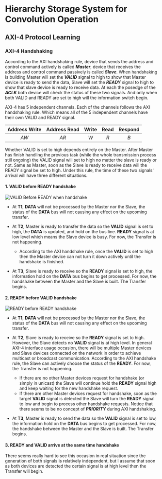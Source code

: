 # Hierarchy Storage System for Convolution Operation

## AXI-4 Protocol Learning
###  AXI-4 Handshaking

According to the AXI handshaking rule, device that sends the address and control command actively is called ***Master***, device that receives the address and control command passively is called ***Slave***. When handshaking is building Master will set the ***VALID*** signal to high to show that Master device is ready to send the data, Slave will set the ***READY*** signal to high to show that slave device is ready to receive data. At each the posedge of the ***ACLK***  both device will check the status of these two signals. And only when both VALID and READY are set to high will the information switch begin.

AXI-4 has 5 independent channels. Each of the channels follows the AXI handshaking rule. Which means all of the 5 independent channels have their own VALID and READY signal.

| Address Write | Address Read | Write | Read | Respond |
| :-----------: | :----------: | :---: | :--: | :-----: |
| *AW*          | *AR*         | *W*   | *R*  | *B*     |

Whether VALID is set to high depends entirely on the Master. After Master has finish handling the previous task (while the whole transmission process still ongoing) the VALID signal will set to high no matter the slave is ready or not. Same as Master, soon as the Slave is ready to receive data will the READY signal be set to high. Under this rule, the time of these two signals' arrival will have three different situations.

#### 1. VALID before READY handshake

![VALID Before READY when handshake](https://s3.ax1x.com/2021/01/18/s6tGy4.png)

- At **T1**, **DATA** will not be processed by the Master nor the Slave, the status of the **DATA** bus will not causing any effect on the upcoming transfer.


- At **T2**, Master is ready to transfer the data so the **VALID** signal is set to high, the **DATA** is updated, and hold on the bus line. **READY** signal is at low level which means the Slave device is busy. For now, the Transfer is not happening.

  - According to the AXI handshake rule, once the **VALID** is set to high then the Master device can not turn it down actively until the handshake is finished.


- At **T3**, Slave is ready to receive so the **READY** signal is set to high, the information hold on the **DATA** bus begins to get processed. For now, the handshake between the Master and the Slave is built. The Transfer begins.

#### 2. READY before VALID handshake

![READY before READY handshake](https://s3.ax1x.com/2021/01/18/s6cWrt.png)

- At **T1**, **DATA** will not be processed by the Master nor the Slave, the status of the **DATA** bus will not causing any effect on the upcoming transfer.


- At **T2**, Slave is ready to receive so the **READY** signal is set to high. However, the Slave detects no **VALID** signal is at high level. In general AXI-4 interface usage occasion, there will be multiple Master devices and Slave devices connected on the network in order to achieve multicast or broadcast communication. According to the AXI handshake rule, the Slave can actively choose the status of the **READY**. For now, the Transfer is not happening.

  - If there are no other Master devices request for handshake (or simply in unicast) the Slave will continue hold the **READY** signal high and keep waiting for the new handshake request.
  - If there are other Master devices request for handshake, soon as the target **VALID** signal is detected the Slave will turn the **READY** signal to low and begin to process other handshake requests. Notice that there seems to be no concept of ***PRIORITY*** during AXI handshaking.


- At **T3**, Master is ready to send the data so the **VALID** signal is set to low, the information hold on the **DATA** bus begins to get processed. For now, the handshake between the Master and the Slave is built. The Transfer begins.

#### 3. READY and VALID arrive at the same time handshake

There seems really hard to see this occasion in real situation since the generation of both signals is relatively independent, but I assume that soon as both devices are detected the certain signal is at high level then the Transfer will begin.
